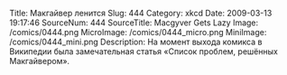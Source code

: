 Title: Макгайвер ленится 
Slug: 444 
Category: xkcd 
Date: 2009-03-13 19:17:46 
SourceNum: 444 
SourceTitle: Macgyver Gets Lazy 
Image: /comics/0444.png 
MicroImage: /comics/0444_micro.png 
MiniImage: /comics/0444_mini.png 
Description: На момент выхода комикса в Википедии была замечательная статья «Список проблем, решённых Макгайвером». 

